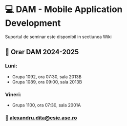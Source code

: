 # :computer: DAM - Mobile Application Development 

Suportul de seminar este disponibil in sectiunea Wiki

## :date: Orar DAM 2024-2025

### Luni:
* Grupa 1092, ora 07:30, sala 2013B
* Grupa 1089, ora 09:00, sala 2013B

### Vineri:
* Grupa 1100, ora 07:30, sala 2001A

### :e-mail: alexandru.dita@csie.ase.ro
